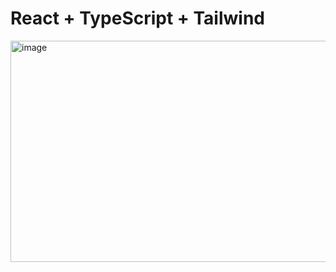 # React + TypeScript + Tailwind

<img width="665" height="354" alt="image" src="https://github.com/user-attachments/assets/7244b660-02d7-4bf5-85db-fb3e70d78e0d" />



  
